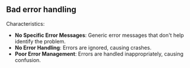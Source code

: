 ## Bad error handling

Characteristics:

- **No Specific Error Messages**: Generic error messages that don't help identify the problem.
- **No Error Handling**: Errors are ignored, causing crashes.
- **Poor Error Management**: Errors are handled inappropriately, causing confusion.